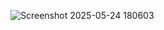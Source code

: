 ![Screenshot 2025-05-24 180603](https://github.com/user-attachments/assets/df25cd7b-d415-469c-b6ca-5a4e80efda97)
